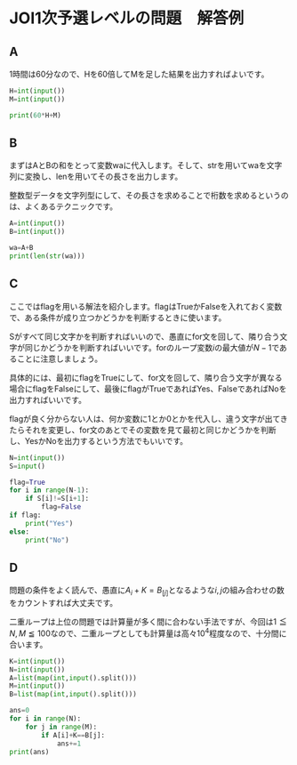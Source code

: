 # JOI1次予選レベルの問題　解答例

## A

1時間は60分なので、Hを60倍してMを足した結果を出力すればよいです。

```python
H=int(input())
M=int(input())

print(60*H+M)
```

## B

まずはAとBの和をとって変数waに代入します。そして、strを用いてwaを文字列に変換し、lenを用いてその長さを出力します。

整数型データを文字列型にして、その長さを求めることで桁数を求めるというのは、よくあるテクニックです。

```python
A=int(input())
B=int(input())

wa=A+B
print(len(str(wa)))
```

## C

ここではflagを用いる解法を紹介します。flagはTrueかFalseを入れておく変数で、ある条件が成り立つかどうかを判断するときに使います。

Sがすべて同じ文字かを判断すればいいので、愚直にfor文を回して、隣り合う文字が同じかどうかを判断すればいいです。forのループ変数$i$の最大値が$N-1$であることに注意しましょう。

具体的には、最初にflagをTrueにして、for文を回して、隣り合う文字が異なる場合にflagをFalseにして、最後にflagがTrueであればYes、FalseであればNoを出力すればいいです。

flagが良く分からない人は、何か変数に1とか0とかを代入し、違う文字が出てきたらそれを変更し、for文のあとでその変数を見て最初と同じかどうかを判断し、YesかNoを出力するという方法でもいいです。

```python
N=int(input())
S=input()

flag=True
for i in range(N-1):
    if S[i]!=S[i+1]:
        flag=False
if flag:
    print("Yes")
else:
    print("No")
```

## D

問題の条件をよく読んで、愚直に$A_i+K=B_[j]$となるような$i,j$の組み合わせの数をカウントすれば大丈夫です。

二重ループは上位の問題では計算量が多く間に合わない手法ですが、今回は$1 \leqq N,M \leqq 100$なので、二重ループとしても計算量は高々$10^4$程度なので、十分間に合います。

```python
K=int(input())
N=int(input())
A=list(map(int,input().split()))
M=int(input())
B=list(map(int,input().split()))

ans=0
for i in range(N):
    for j in range(M):
        if A[i]+K==B[j]:
            ans+=1
print(ans)
```